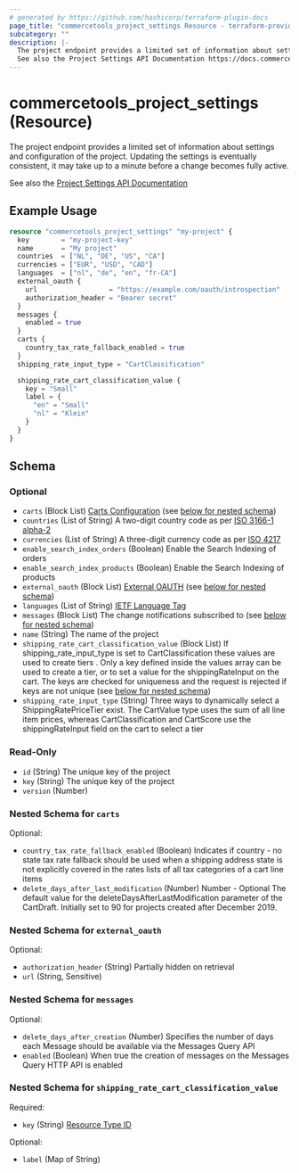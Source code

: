 ```yaml
---
# generated by https://github.com/hashicorp/terraform-plugin-docs
page_title: "commercetools_project_settings Resource - terraform-provider-commercetools"
subcategory: ""
description: |-
  The project endpoint provides a limited set of information about settings and configuration of the project. Updating the settings is eventually consistent, it may take up to a minute before a change becomes fully active.
  See also the Project Settings API Documentation https://docs.commercetools.com/api/projects/project
---
```


# commercetools_project_settings (Resource)

The project endpoint provides a limited set of information about settings and configuration of the project. Updating the settings is eventually consistent, it may take up to a minute before a change becomes fully active.

See also the [Project Settings API Documentation](https://docs.commercetools.com/api/projects/project)

## Example Usage

```terraform
resource "commercetools_project_settings" "my-project" {
  key        = "my-project-key"
  name       = "My project"
  countries  = ["NL", "DE", "US", "CA"]
  currencies = ["EUR", "USD", "CAD"]
  languages  = ["nl", "de", "en", "fr-CA"]
  external_oauth {
    url                  = "https://example.com/oauth/introspection"
    authorization_header = "Bearer secret"
  }
  messages {
    enabled = true
  }
  carts {
    country_tax_rate_fallback_enabled = true
  }
  shipping_rate_input_type = "CartClassification"

  shipping_rate_cart_classification_value {
    key = "Small"
    label = {
      "en" = "Small"
      "nl" = "Klein"
    }
  }
}
```

<!-- schema generated by tfplugindocs -->
## Schema

### Optional

- `carts` (Block List) [Carts Configuration](https://docs.commercetools.com/api/projects/project#carts-configuration) (see [below for nested schema](#nestedblock--carts))
- `countries` (List of String) A two-digit country code as per [ISO 3166-1 alpha-2](https://en.wikipedia.org/wiki/ISO_3166-1_alpha-2)
- `currencies` (List of String) A three-digit currency code as per [ISO 4217](https://en.wikipedia.org/wiki/ISO_4217)
- `enable_search_index_orders` (Boolean) Enable the Search Indexing of orders
- `enable_search_index_products` (Boolean) Enable the Search Indexing of products
- `external_oauth` (Block List) [External OAUTH](https://docs.commercetools.com/api/projects/project#externaloauth) (see [below for nested schema](#nestedblock--external_oauth))
- `languages` (List of String) [IETF Language Tag](https://en.wikipedia.org/wiki/IETF_language_tag)
- `messages` (Block List) The change notifications subscribed to (see [below for nested schema](#nestedblock--messages))
- `name` (String) The name of the project
- `shipping_rate_cart_classification_value` (Block List) If shipping_rate_input_type is set to CartClassification these values are used to create tiers
. Only a key defined inside the values array can be used to create a tier, or to set a value for the shippingRateInput on the cart. The keys are checked for uniqueness and the request is rejected if keys are not unique (see [below for nested schema](#nestedblock--shipping_rate_cart_classification_value))
- `shipping_rate_input_type` (String) Three ways to dynamically select a ShippingRatePriceTier exist. The CartValue type uses the sum of all line item prices, whereas CartClassification and CartScore use the shippingRateInput field on the cart to select a tier

### Read-Only

- `id` (String) The unique key of the project
- `key` (String) The unique key of the project
- `version` (Number)

<a id="nestedblock--carts"></a>
### Nested Schema for `carts`

Optional:

- `country_tax_rate_fallback_enabled` (Boolean) Indicates if country - no state tax rate fallback should be used when a shipping address state is not explicitly covered in the rates lists of all tax categories of a cart line items
- `delete_days_after_last_modification` (Number) Number - Optional The default value for the deleteDaysAfterLastModification parameter of the CartDraft. Initially set to 90 for projects created after December 2019.


<a id="nestedblock--external_oauth"></a>
### Nested Schema for `external_oauth`

Optional:

- `authorization_header` (String) Partially hidden on retrieval
- `url` (String, Sensitive)


<a id="nestedblock--messages"></a>
### Nested Schema for `messages`

Optional:

- `delete_days_after_creation` (Number) Specifies the number of days each Message should be available via the Messages Query API
- `enabled` (Boolean) When true the creation of messages on the Messages Query HTTP API is enabled


<a id="nestedblock--shipping_rate_cart_classification_value"></a>
### Nested Schema for `shipping_rate_cart_classification_value`

Required:

- `key` (String) [Resource Type ID](https://docs.commercetools.com/api/projects/Projects#changeProject)

Optional:

- `label` (Map of String)
